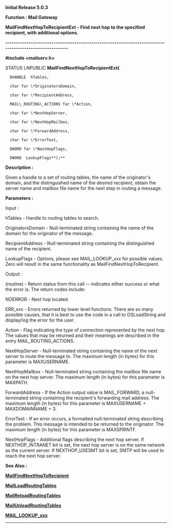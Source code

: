 




<!--
 /\* Font Definitions \*/
 @font-face
 {font-family:Helv;
 panose-1:2 11 6 4 2 2 2 3 2 4;}
@font-face
 {font-family:"Cambria Math";
 panose-1:2 4 5 3 5 4 6 3 2 4;}
 /\* Style Definitions \*/
 p.MsoNormal, li.MsoNormal, div.MsoNormal
 {margin-top:0cm;
 margin-right:0cm;
 margin-bottom:8.0pt;
 margin-left:0cm;
 line-height:107%;
 font-size:11.0pt;
 font-family:"Calibri",sans-serif;}
.MsoChpDefault
 {font-size:11.0pt;}
.MsoPapDefault
 {margin-bottom:8.0pt;
 line-height:107%;}
 /\* Page Definitions \*/
 @page WordSection1
 {size:612.0pt 792.0pt;
 margin:72.0pt 72.0pt 72.0pt 72.0pt;}
div.WordSection1
 {page:WordSection1;}
-->




**Initial Release 5.0.3**



**Function : Mail Gateway**



**MailFindNextHopToRecipientExt** **- Find next
hop to the specified recipient, with additional options.**


**----------------------------------------------------------------------------------------------------------**



**#include <mailserv.h>**



STATUS
LNPUBLIC **MailFindNextHopToRecipientExt(**  

      DHANDLE  hTables,  

      char far \*OriginatorsDomain,  

      char far \*RecipientAddress,  

      MAIL\_ROUTING\_ACTIONS far \*Action,  

      char far \*NextHopServer,  

      char far \*NextHopMailbox,  

      char far \*ForwardAddress,  

      char far \*ErrorText,  

      DWORD far \*NextHopFlags,  

      DWORD  LookupFlags**);**



**Description :**



Given a
handle to a set of routing tables, the name of the originator's domain, and the
distinguished name of the desired recipient, obtain the server name and mailbox
file name for the next step in routing a message.


 


**Parameters :**



Input :  

hTables  -  Handle to routing tables to search.  

  

OriginatorsDomain  -  Null-terminated string containing the name of the domain
for the originator of the message.  

  

RecipientAddress  -  Null-terminated string containing the distinguished name
of the recipient.  

  

LookupFlags  -  Options, please see MAIL\_LOOKUP\_xxx for possible values.  Zero
will result in the same functionality as MailFindNextHopToRecipient.  

  




Output :  

(routine)  -  Return status from this call -- indicates either success or what
the error is. The return codes include:  

  

NOERROR - Next hop located.  

  

ERR\_xxx - Errors returned by lower level functions.  There are so many possible
causes, that it is best to use the code in a call to OSLoadString and
display/log the error for the user.  

  

  

Action  -  Flag indicating the type of connection represented by the next hop. 
The values that may be returned and their meanings are described in the entry
MAIL\_ROUTING\_ACTIONS.  

  

NextHopServer  -  Null-terminated string containing the name of the next server
to route the message to.  The maximum length (in bytes) for this parameter is
MAXUSERNAME.  

  

NextHopMailbox  -  Null-terminated string containing the mailbox file name on
the next hop server.  The maximum length (in bytes) for this parameter is
MAXPATH.  

  

ForwardAddress  -  If the Action output value is MAIL\_FORWARD, a
null-terminated string containing the recipient's forwarding mail address.  The
maximum length (in bytes) for this parameter is MAXUSERNAME + MAXDOMAINNAME +
3.  

  

ErrorText  -  If an error occurs, a formatted null-terminated string describing
the problem.  This message is intended to be returned to the originator.  The
maximum length (in bytes) for this parameter is MAXSPRINTF.  

  

NextHopFlags  -  Additional flags describing the next hop server.  If NEXTHOP\_INTRANET
bit is set, the next hop server is on the same network as the current server. 
If NEXTHOP\_USESMT bit is set, SMTP will be used to reach the next hop server.  

  




 **See Also :**


**[MailFindNextHopToRecipient](MailFindNextHopToRecipient.md)**


**[MailLoadRoutingTables](MailLoadRoutingTables.md)**


**[MailReloadRoutingTables](MailReloadRoutingTables.md)**


**[MailUnloadRoutingTables](MailUnloadRoutingTables.md)**


**[MAIL\_LOOKUP\_xxx](MAIL_LOOKUP_xxx.md)**



----------------------------------------------------------------------------------------------------------


 





